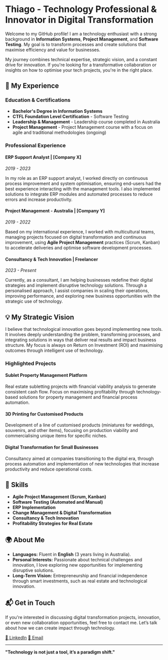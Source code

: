 # Thiago - Technology Professional & Innovator in Digital Transformation

Welcome to my GitHub profile! I am a technology enthusiast with a strong background in **Information Systems**, **Project Management**, and **Software Testing**. My goal is to transform processes and create solutions that maximise efficiency and value for businesses. 

My journey combines technical expertise, strategic vision, and a constant drive for innovation. If you're looking for a transformative collaboration or insights on how to optimise your tech projects, you're in the right place.

## 🚀 My Experience

### **Education & Certifications**

- **Bachelor's Degree in Information Systems**
- **CTFL Foundation Level Certification** - Software Testing
- **Leadership & Management** - Leadership course completed in Australia
- **Project Management** - Project Management course with a focus on agile and traditional methodologies (ongoing)

### **Professional Experience**

#### **ERP Support Analyst** | [Company X]  
_2019 - 2023_

In my role as an ERP support analyst, I worked directly on continuous process improvement and system optimisation, ensuring end-users had the best experience interacting with the management tools. I also implemented solutions to integrate ERP modules and automated processes to reduce errors and increase productivity.

#### **Project Management - Australia** | [Company Y]  
_2019 - 2022_

Based on my international experience, I worked with multicultural teams, managing projects focused on digital transformation and continuous improvement, using **Agile Project Management** practices (Scrum, Kanban) to accelerate deliveries and optimise software development processes.

#### **Consultancy & Tech Innovation** | Freelancer  
_2023 - Present_

Currently, as a consultant, I am helping businesses redefine their digital strategies and implement disruptive technology solutions. Through a personalised approach, I assist companies in scaling their operations, improving performance, and exploring new business opportunities with the strategic use of technology.

## 💡 My Strategic Vision

I believe that technological innovation goes beyond implementing new tools. It involves deeply understanding the problem, transforming processes, and integrating solutions in ways that deliver real results and impact business structure. My focus is always on Return on Investment (ROI) and maximising outcomes through intelligent use of technology.

### **Highlighted Projects**

#### **Sublet Property Management Platform**  
Real estate subletting projects with financial viability analysis to generate consistent cash flow. Focus on maximising profitability through technology-based solutions for property management and financial process automation.

#### **3D Printing for Customised Products**  
Development of a line of customised products (miniatures for weddings, souvenirs, and other items), focusing on production viability and commercialising unique items for specific niches.

#### **Digital Transformation for Small Businesses**  
Consultancy aimed at companies transitioning to the digital era, through process automation and implementation of new technologies that increase productivity and reduce operational costs.

## 🧠 Skills

- **Agile Project Management (Scrum, Kanban)**
- **Software Testing (Automated and Manual)**
- **ERP Implementation**
- **Change Management & Digital Transformation**
- **Consultancy & Tech Innovation**
- **Profitability Strategies for Real Estate**

## 🌍 About Me

- **Languages:** Fluent in **English** (3 years living in Australia).
- **Personal Interests:** Passionate about technical challenges and innovation, I love exploring new opportunities for implementing disruptive solutions.
- **Long-Term Vision:** Entrepreneurship and financial independence through smart investments, such as real estate and technological innovation.

## 📬 Get in Touch

If you're interested in discussing digital transformation projects, innovation, or even new collaboration opportunities, feel free to contact me. Let’s talk about how we can create impact through technology.

[🔗 LinkedIn](https://www.linkedin.com/in/tfesthiago)
[📧 Email](mailto:thiagotfs.bsb@gmail.com)

---

**"Technology is not just a tool, it’s a paradigm shift."**
